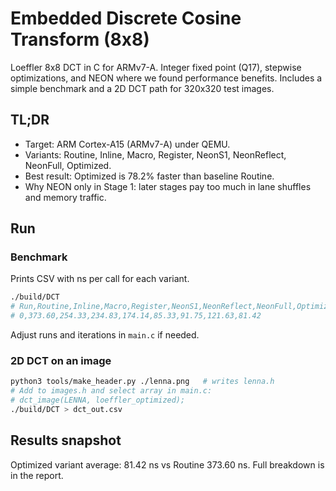 # Embedded Discrete Cosine Transform (8x8)

Loeffler 8x8 DCT in C for ARMv7-A. Integer fixed point (Q17), stepwise optimizations, and NEON where we found performance benefits. Includes a simple benchmark and a 2D DCT path for 320x320 test images.

## TL;DR
- Target: ARM Cortex-A15 (ARMv7-A) under QEMU.
- Variants: Routine, Inline, Macro, Register, NeonS1, NeonReflect, NeonFull, Optimized.
- Best result: Optimized is 78.2% faster than baseline Routine.
- Why NEON only in Stage 1: later stages pay too much in lane shuffles and memory traffic.


## Run

### Benchmark

Prints CSV with ns per call for each variant.

```bash
./build/DCT
# Run,Routine,Inline,Macro,Register,NeonS1,NeonReflect,NeonFull,Optimized
# 0,373.60,254.33,234.83,174.14,85.33,91.75,121.63,81.42
```

Adjust runs and iterations in `main.c` if needed.

### 2D DCT on an image

```bash
python3 tools/make_header.py ./lenna.png   # writes lenna.h
# Add to images.h and select array in main.c:
# dct_image(LENNA, loeffler_optimized);
./build/DCT > dct_out.csv
```

## Results snapshot

Optimized variant average: 81.42 ns vs Routine 373.60 ns. Full breakdown is in the report.
